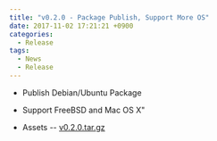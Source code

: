 ```yaml
---
title: "v0.2.0 - Package Publish, Support More OS"
date: 2017-11-02 17:21:21 +0900
categories:
  - Release
tags:
  - News
  - Release
---
```


- Publish Debian/Ubuntu Package
- Support FreeBSD and Mac OS X"

- Assets -- [v0.2.0.tar.gz](https://github.com/acetcom/nextepc/archive/v0.2.0.tar.gz)
